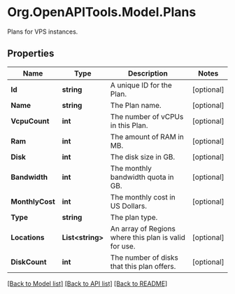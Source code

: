 # Org.OpenAPITools.Model.Plans
Plans for VPS instances.

## Properties

Name | Type | Description | Notes
------------ | ------------- | ------------- | -------------
**Id** | **string** | A unique ID for the Plan. | [optional] 
**Name** | **string** | The Plan name. | [optional] 
**VcpuCount** | **int** | The number of vCPUs in this Plan. | [optional] 
**Ram** | **int** | The amount of RAM in MB. | [optional] 
**Disk** | **int** | The disk size in GB. | [optional] 
**Bandwidth** | **int** | The monthly bandwidth quota in GB. | [optional] 
**MonthlyCost** | **int** | The monthly cost in US Dollars. | [optional] 
**Type** | **string** | The plan type.  |   | Type | Description | | - | - -- -- - | - -- -- -- -- -- -- | |   | vc2 | Cloud Compute | |   | vhf | High Frequency Compute | |   | vdc | Dedicated Cloud | | [optional] 
**Locations** | **List&lt;string&gt;** | An array of Regions where this plan is valid for use. | [optional] 
**DiskCount** | **int** | The number of disks that this plan offers. | [optional] 

[[Back to Model list]](../README.md#documentation-for-models) [[Back to API list]](../README.md#documentation-for-api-endpoints) [[Back to README]](../README.md)

